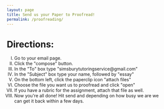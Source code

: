 ```yaml
---
layout: page
title: Send us your Paper to Proofread!
permalink: /proofreading/
---
```

<html>
<body>
  <h1> Directions: </h1>
  <ol class= "direction-list" type= "I">
    <li>Go to your email page.</li>
    <li>Click the "compose" button.</li>
    <li>In the "To" box type "simsburytutoringservice@gmail.com"</li> 
    <li>In the "Subject" box type your name, followed by "essay"</li>
    <li>On the bottom left, click the paperclip icon "attach files"</li>
    <li>Choose the file you want us to proofread and click "open"</li>
    <li>If you have a rubric for the assignment, attach that file as well.</li>
    <li>Now you're all done! Hit send and depending on how busy we are we can get it back within a few days.</li>
  </ol>
</body>
</html>
